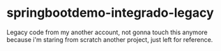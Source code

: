 # springbootdemo-integrado-legacy

Legacy code from my another account, not gonna touch this anymore because i'm staring from scratch another project, just left for reference.
